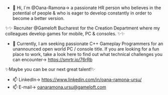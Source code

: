 - 👋 Hi, I`m @Oana-Ramona-> a passionate HR person who believes in the potential of people & who is eager to develop constantly in order to become a better version.

✨✨ Recruiter @Gameloft Bucharest for the Creation Department where my colleagues develop games for mobile, PC & consoles. ✨✨

- 👀 Currently, I am seeking passionate C++ Gameplay Programmers for an unannounced open world PC / console title. 
If you are looking for a fun place to work, take a look here to find out what technical challenges you can encounter-> https://smrtr.io/76rRb 

✨Maybe you can be our next great talent!✨
- 📫 LinkedIn-> https://www.linkedin.com/in/oana-ramona-ursu/
- 📫 E-mail-> oanaramona.ursu@gameloft.com

<!---
Oana-Ramona/Oana-Ramona is a ✨ special ✨ repository because its `README.md` (this file) appears on your GitHub profile.
You can click the Preview link to take a look at your changes.
--->
